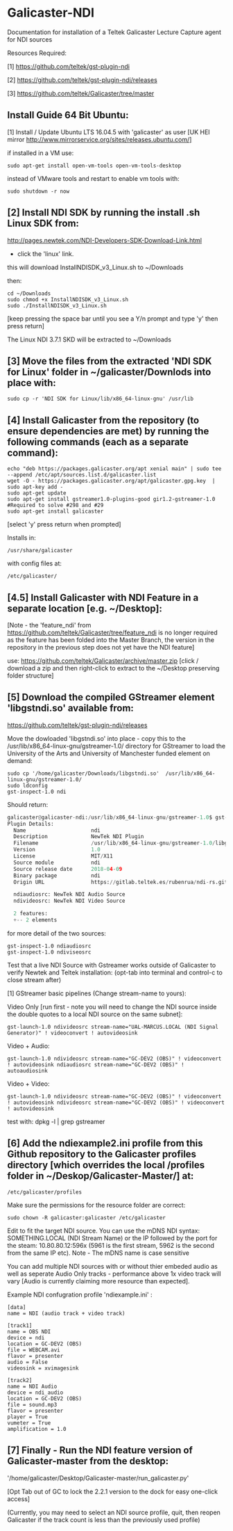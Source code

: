 # Galicaster-NDI
Documentation for installation of a Teltek Galicaster Lecture Capture agent for NDI sources

Resources Required:

[1] https://github.com/teltek/gst-plugin-ndi

[2] https://github.com/teltek/gst-plugin-ndi/releases

[3] https://github.com/teltek/Galicaster/tree/master


Install Guide 64 Bit Ubuntu:
-------
[1] Install / Update Ubuntu LTS 16.04.5 with 'galicaster' as user [UK HEI mirror http://www.mirrorservice.org/sites/releases.ubuntu.com/] 

if installed in a VM use: 
```
sudo apt-get install open-vm-tools open-vm-tools-desktop 
```
instead of VMware tools and restart to enable vm tools with:
```
sudo shutdown -r now
```

[2] Install NDI SDK by running the install .sh Linux SDK from:
------- 
http://pages.newtek.com/NDI-Developers-SDK-Download-Link.html 
- click the 'linux' link.

this will download InstallNDISDK_v3_Linux.sh to ~/Downloads

then:
```
cd ~/Downloads
sudo chmod +x InstallNDISDK_v3_Linux.sh
sudo ./InstallNDISDK_v3_Linux.sh
```
[keep pressing the space bar until you see a Y/n prompt and type 'y' then press return]

The Linux NDI 3.7.1 SKD will be extracted to ~/Downloads 

[3] Move the files from the extracted 'NDI SDK for Linux' folder in ~/galicaster/Downlods into place with:
-------
```
sudo cp -r 'NDI SDK for Linux/lib/x86_64-linux-gnu' /usr/lib
```

[4] Install Galicaster from the repository (to ensure dependencies are met) by running the following commands (each as a separate command):
-------
```
echo "deb https://packages.galicaster.org/apt xenial main" | sudo tee --append /etc/apt/sources.list.d/galicaster.list
wget -O - https://packages.galicaster.org/apt/galicaster.gpg.key  | sudo apt-key add -
sudo apt-get update
sudo apt-get install gstreamer1.0-plugins-good gir1.2-gstreamer-1.0 #Required to solve #298 and #29
sudo apt-get install galicaster
```
[select 'y' press return when prompted]

Installs in: 
```
/usr/share/galicaster 
```
with config files at: 
```
/etc/galicaster/
```

[4.5] Install Galicaster with NDI Feature in a separate location [e.g. ~/Desktop]:
-------

[Note - the 'feature_ndi' from https://github.com/teltek/Galicaster/tree/feature_ndi is no longer required as the feature has been folded into the Master Branch, the version in the repository in the previous step does not yet have the NDI feature] 

use:
https://github.com/teltek/Galicaster/archive/master.zip
[click / download a zip and then right-click to extract to the ~/Desktop preserving folder structure]


[5] Download the compiled GStreamer element 'libgstndi.so' available from:
-------

https://github.com/teltek/gst-plugin-ndi/releases 

Move the dowloaded 'libgstndi.so' into place - copy this to the /usr/lib/x86_64-linux-gnu/gstreamer-1.0/ directory for GStreamer to load the University of the Arts and University of Manchester funded element on demand:

```
sudo cp '/home/galicaster/Downloads/libgstndi.so'  /usr/lib/x86_64-linux-gnu/gstreamer-1.0/
sudo ldconfig
gst-inspect-1.0 ndi
```
Should return:
```py
galicaster@galicaster-ndi:/usr/lib/x86_64-linux-gnu/gstreamer-1.0$ gst-inspect-1.0 ndi
Plugin Details:
  Name                     ndi
  Description              NewTek NDI Plugin
  Filename                 /usr/lib/x86_64-linux-gnu/gstreamer-1.0/libgstndi.so
  Version                  1.0
  License                  MIT/X11
  Source module            ndi
  Source release date      2018-04-09
  Binary package           ndi
  Origin URL               https://gitlab.teltek.es/rubenrua/ndi-rs.git

  ndiaudiosrc: NewTek NDI Audio Source
  ndivideosrc: NewTek NDI Video Source

  2 features:
  +-- 2 elements
```

for more detail of the two sources:
```
gst-inspect-1.0 ndiaudiosrc
gst-inspect-1.0 ndiviseosrc
```
Test that a live NDI Source with Gstreamer works outside of Galicaster to verify Newtek and Teltek installation:
(opt-tab into terminal and control-c to close stream after)

[1] GStreamer basic pipelines (Change stream-name to yours):

Video Only [run first - note you will need to change the NDI source inside the double quotes to a local NDI source on the same subnet]:
```
gst-launch-1.0 ndivideosrc stream-name="UAL-MARCUS.LOCAL (NDI Signal Generator)" ! videoconvert ! autovideosink
```
Video + Audio:
```
gst-launch-1.0 ndivideosrc stream-name="GC-DEV2 (OBS)" ! videoconvert ! autovideosink ndiaudiosrc stream-name="GC-DEV2 (OBS)" ! autoaudiosink
```
Video + Video:
```
gst-launch-1.0 ndivideosrc stream-name="GC-DEV2 (OBS)" ! videoconvert ! autovideosink ndivideosrc stream-name="GC-DEV2 (OBS)" ! videoconvert ! autovideosink
```
test with: 
dpkg -l | grep gstreamer


[6] Add the ndiexample2.ini profile from this Github repository to the Galicaster profiles directory [which overrides the local /profiles folder in ~/Deskop/Galicaster-Master/] at:
-------
```
/etc/galicaster/profiles
```
Make sure the permissions for the resource folder are correct:
```
sudo chown -R galicaster:galicaster /etc/galicaster
```

Edit to fit the target NDI source. You can use the mDNS NDI syntax: SOMETHING.LOCAL (NDI Stream Name) 
or the IP followed by the port for the steam: 10.80.80.12:596x (5961 is the first stream, 5962 is the second from the same IP etc). Note - The mDNS name is case sensitive

You can add multiple NDI sources with or without thier embeded audio as well as seperate Audio Only tracks - performance above 1x video track will vary [Audio is currently claiming more resource than expected]. 

Example NDI confugration profile 'ndiexample.ini' :
```
[data]
name = NDI (audio track + video track)

[track1]
name = OBS NDI
device = ndi
location = GC-DEV2 (OBS)
file = WEBCAM.avi
flavor = presenter
audio = False
videosink = xvimagesink

[track2]
name = NDI Audio
device = ndi_audio
location = GC-DEV2 (OBS)
file = sound.mp3
flavor = presenter
player = True
vumeter = True
amplification = 1.0
```

[7] Finally -  Run the NDI feature version of Galicaster-master from the desktop:
-------
'/home/galicaster/Desktop/Galicaster-master/run_galicaster.py'

[Opt Tab out of GC to lock the 2.2.1 version to the dock for easy one-click access]

(Currently, you may need to select an NDI source profile, quit, then reopen Galicaster if the track count is less than the previously used profile)



